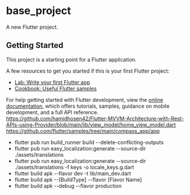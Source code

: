 # base_project

A new Flutter project.

## Getting Started

This project is a starting point for a Flutter application.

A few resources to get you started if this is your first Flutter project:

- [Lab: Write your first Flutter app](https://docs.flutter.dev/get-started/codelab)
- [Cookbook: Useful Flutter samples](https://docs.flutter.dev/cookbook)

For help getting started with Flutter development, view the
[online documentation](https://docs.flutter.dev/), which offers tutorials,
samples, guidance on mobile development, and a full API reference.
https://github.com/hamidhosen42/Flutter-MVVM-Architecture-with-Rest-APIs-using-Provider/blob/main/lib/view_model/home_view_model.dart
https://github.com/flutter/samples/tree/main/compass_app/app
 - flutter pub run build_runner build --delete-conflicting-outputs
 - flutter pub run easy_localization:generate --source-dir ./assets/translations
 - flutter pub run easy_localization:generate --source-dir ./assets/translations -f keys -o locale_keys.g.dart
 - flutter build apk --flavor dev -t lib/main_dev.dart
 - flutter build apk --[BuildType] --flavor [Flavor Name]
 - flutter build apk --debug --flavor production
 
